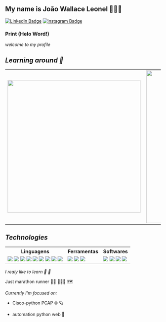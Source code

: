 


 ## My name is João Wallace Leonel 👨🏾‍💻 

 [![Linkedin Badge](https://img.shields.io/badge/-LinkedIn-blue?style=fat-square&logo=Linkedin&logoColor=white&link=https://www.linkedin.com/in/wallace-leonel-93b9531b1/)](https://www.linkedin.com/in/wallace-leonel-93b9531b1/) [![instagram Badge](https://img.shields.io/badge/-instagram-blueviolet?style=fat-square&logo=instagram&logoColor=white&link=https://https://www.instagram.com/wall_leonel/)](https://www.instagram.com/wall_leonel/)
### Print (Helo Word!)
 
 _welcome to my profile_

   ## _Learning around 🤖_
<center>
<table>
    <tr>
        <td><img width="430px" align="left" src="https://github-readme-stats.vercel.app/api/top-langs/?username=wallaceleonel&hide=html&layout=compact&theme=onedark" /></td>
        <td><img width="495px" align="left" src="https://github-readme-stats.vercel.app/api?username=wallaceleonel&theme=onedark"/></td>
    </tr>   
</table>
</center>

## _Technologies_

<center>
<table align="space-between">
    <tr>
  
<th>Linguagens</th>
<th>Ferramentas</th>
<th>Softwares</th>
 </tr>
       <tr>
<td>
    <img src="https://img.shields.io/badge/html5%20-%23E34F26.svg?&style=for-the-badge&logo=html5&logoColor=white"/>
    <img src="https://img.shields.io/badge/css3%20-%231572B6.svg?&style=for-the-badge&logo=css3&logoColor=white"/>
    <img src="https://img.shields.io/badge/C-00599C?style=for-the-badge&logo=c&logoColor=white"/>
    <img src="https://img.shields.io/badge/Java-ED8B00?style=for-the-badge&logo=java&logoColor=white"/>
    <img src="https://img.shields.io/badge/python-3670A0?style=for-the-badge&logo=python&logoColor=ffdd54"/>
    <img src="https://img.shields.io/badge/javascript-3670A0?style=for-the-badge&logo=javascript&logoColor=ffdd54"/>
    <img src="https://img.shields.io/badge/Django-092E20?style=for-the-badge&logo=django&logoColor=green"/>
    <img src="https://img.shields.io/badge/C%23-239120?style=for-the-badge&logo=c-sharp&logoColor=white"/>
    <img src="https://img.shields.io/badge/.NET-512BD4?style=for-the-badge&logo=dotnet&logoColor=white"/>
</td>

<td>
   <img src="https://img.shields.io/badge/git-%23F05033.svg?style=for-the-badge&logo=git&logoColor=white"/>
   <img src="https://img.shields.io/badge/docker-%230db7ed.svg?style=for-the-badge&logo=docker&logoColor=white"/>
   <img src="https://img.shields.io/badge/MySQL-005C84?style=for-the-badge&logo=mysql&logoColor=white"/>
</td>                                                                                                          
</td>
   
        
 <td>
    <img src="https://img.shields.io/badge/github%20-%23121011.svg?&style=for-the-badge&logo=github&logoColor=white"/>
    <img src="https://img.shields.io/badge/Visual_Studio_Code-0078D4?style=for-the-badge&logo=visual%20studio%20code&logoColor=white"/>
    <img src="https://img.shields.io/badge/GitLab-330F63?style=for-the-badge&logo=gitlab&logoColor=white"/>
    <img src="https://img.shields.io/badge/Visual_Studio-5C2D91?style=for-the-badge&logo=visual%20studio&logoColor=white"/>
 </td>
       
 </tr>  
</table>

</center>
 
 
_I realy like to learn 🔭 🔶_

Just marathon runner :weight_lifting_man: 👨🏾‍💻 🗺️


_Currently I'm focused on:_

 -  Cisco-python PCAP :globe_with_meridians: 🪐
 
 -  automation  python web  :snake:

<!--
**wallaceleonel/wallaceleonel** is a ✨ _special_ ✨ repository because its `README.md` (this file) appears on your GitHub profile.

Here are some ideas to get you started:

- 🔭 I’m currently working on ...
- 🌱 I’m currently learning ...
- 👯 I’m looking to collaborate on ...
- 🤔 I’m looking for help with ...
- 💬 Ask me about ...
- 📫 How to reach me: ...
- 😄 Pronouns: ...
- ⚡ Fun fact: ...
-->

 

